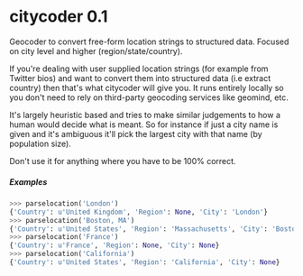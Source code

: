 citycoder 0.1
=============

Geocoder to convert free-form location strings to structured data. Focused on city level and higher (region/state/country).

If you're dealing with user supplied location strings (for example from Twitter bios) and want to convert them into structured data (i.e extract country) then that's what citycoder will give you. It runs entirely locally so you don't need to rely on third-party geocoding services like geomind, etc.

It's largely heuristic based and tries to make similar judgements to how a human would decide what is meant. So for instance if just a city name is given and it's ambiguous it'll pick the largest city with that name (by population size).

Don't use it for anything where you have to be 100% correct.

##### Examples

```python
>>> parselocation('London')
{'Country': u'United Kingdom', 'Region': None, 'City': 'London'}
>>> parselocation('Boston, MA')
{'Country': u'United States', 'Region': 'Massachusetts', 'City': 'Boston'}
>>> parselocation('France')
{'Country': u'France', 'Region': None, 'City': None}
>>> parselocation('California')
{'Country': u'United States', 'Region': 'California', 'City': None}
```

